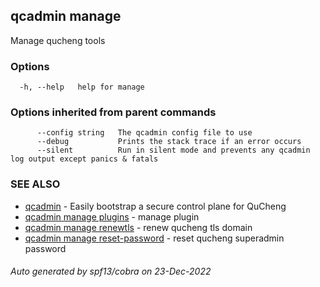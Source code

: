 ## qcadmin manage

Manage qucheng tools

### Options

```
  -h, --help   help for manage
```

### Options inherited from parent commands

```
      --config string   The qcadmin config file to use
      --debug           Prints the stack trace if an error occurs
      --silent          Run in silent mode and prevents any qcadmin log output except panics & fatals
```

### SEE ALSO

* [qcadmin](qcadmin.md)	 - Easily bootstrap a secure control plane for QuCheng
* [qcadmin manage plugins](qcadmin_manage_plugins.md)	 - manage plugin
* [qcadmin manage renewtls](qcadmin_manage_renewtls.md)	 - renew qucheng tls domain
* [qcadmin manage reset-password](qcadmin_manage_reset-password.md)	 - reset qucheng superadmin password

###### Auto generated by spf13/cobra on 23-Dec-2022
